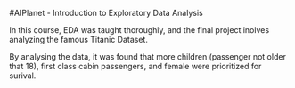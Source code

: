 #AIPlanet - Introduction to Exploratory Data Analysis

In this course, EDA was taught thoroughly, and the final project inolves analyzing the famous Titanic Dataset.

By analysing the data, it was found that more children (passenger not older that 18), first class cabin passengers, and female were prioritized for surival.

